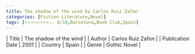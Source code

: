 ```yaml
---
title: The shadow of the wind by Carlos Ruiz Zafon
categories: [Fiction Literature,Novel]
tags: [⭐⭐⭐⭐⭐⭐⭐⭐☆☆ 8/10,Barcelona,Book Club,Spain]
---     
```

| Title | The shadow of the wind  |
| Author |  Carlos Ruiz Zafon  |
| Publication Date | 2001   |
| Country | Spain |
| Genre | Gothic Novel  |
        